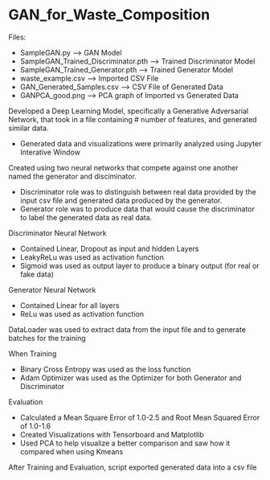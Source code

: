 # GAN_for_Waste_Composition

Files:
- SampleGAN.py --> GAN Model
- SampleGAN_Trained_Discriminator.pth --> Trained Discriminator Model
- SampleGAN_Trained_Generator.pth --> Trained Generator Model
- waste_example.csv --> Imported CSV File
- GAN_Generated_Samples.csv --> CSV File of Generated Data
- GANPCA_good.png --> PCA graph of Imported vs Generated Data


Developed a Deep Learning Model, specifically a Generative Adversarial Network, that took in a file containing # number of features, and generated similar data.
- Generated data and visualizations were primarily analyzed using Jupyter Interative Window

Created using two neural networks that compete against one another named the generator and disciminator.
- Discriminator role was to distinguish between real data provided by the input csv file and generated data produced by the generator.
- Generator role was to produce data that would cause the discriminator to label the generated data as real data.

Discriminator Neural Network
- Contained Linear, Dropout as input and hidden Layers
- LeakyReLu was used as activation function
- Sigmoid was used as output layer to produce a binary output (for real or fake data) 

Generator Neural Network
- Contained Linear for all layers
- ReLu was used as activation function


DataLoader was used to extract data from the input file and to generate batches for the training


When Training
- Binary Cross Entropy was used as the loss function
- Adam Optimizer was used as the Optimizer for both Generator and Discriminator


Evaluation
- Calculated a Mean Square Error of 1.0-2.5 and Root Mean Squared Error of 1.0-1.6
- Created Visualizations with Tensorboard and Matplotlib
- Used PCA to help visualize a better comparison and saw how it compared when using Kmeans

After Training and Evaluation, script exported generated data into a csv file
